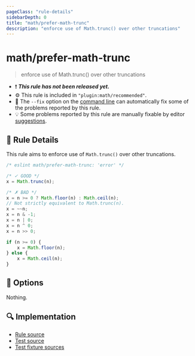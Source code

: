 ```yaml
---
pageClass: "rule-details"
sidebarDepth: 0
title: "math/prefer-math-trunc"
description: "enforce use of Math.trunc() over other truncations"
---
```


# math/prefer-math-trunc

> enforce use of Math.trunc() over other truncations

- :exclamation: <badge text="This rule has not been released yet." vertical="middle" type="error"> **_This rule has not been released yet._** </badge>
- :gear: This rule is included in `"plugin:math/recommended"`.
- :wrench: The `--fix` option on the [command line](https://eslint.org/docs/user-guide/command-line-interface#fixing-problems) can automatically fix some of the problems reported by this rule.
- :bulb: Some problems reported by this rule are manually fixable by editor [suggestions](https://eslint.org/docs/developer-guide/working-with-rules#providing-suggestions).

## :book: Rule Details

This rule aims to enforce use of `Math.trunc()` over other truncations.

<eslint-code-block fix>

<!-- eslint-skip -->

```js
/* eslint math/prefer-math-trunc: 'error' */

/* ✓ GOOD */
x = Math.trunc(n);

/* ✗ BAD */
x = n >= 0 ? Math.floor(n) : Math.ceil(n);
// Not strictly equivalent to Math.trunc(n).
x = ~~n;
x = n & -1;
x = n | 0;
x = n ^ 0;
x = n >> 0;

if (n >= 0) {
    x = Math.floor(n);
} else {
    x = Math.ceil(n);
}
```

</eslint-code-block>

## :wrench: Options

Nothing.

## :mag: Implementation

- [Rule source](https://github.com/ota-meshi/eslint-plugin-math/blob/main/src/rules/prefer-math-trunc.ts)
- [Test source](https://github.com/ota-meshi/eslint-plugin-math/blob/main/tests/src/rules/prefer-math-trunc.ts)
- [Test fixture sources](https://github.com/ota-meshi/eslint-plugin-math/tree/main/tests/fixtures/rules/prefer-math-trunc)

